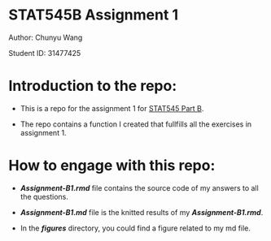 # STAT545B Assignment 1

Author: Chunyu Wang

Student ID: 31477425


# Introduction to the repo:

- This is a repo for the assignment 1 for [STAT545 Part B](https://stat545.stat.ubc.ca/course/](https://stat545.stat.ubc.ca/assignments/assignment-b1/)). 

- The repo contains a function I created that fullfills all the exercises in assignment 1.

# How to engage with this repo:

  * __*Assignment-B1.rmd*__ file contains the source code of my answers to all the questions.
    
  * __*Assignment-B1.md*__ file is the knitted results of my __*Assignment-B1.rmd*__.

  * In the __*figures*__ directory, you could find a figure related to my md file.



